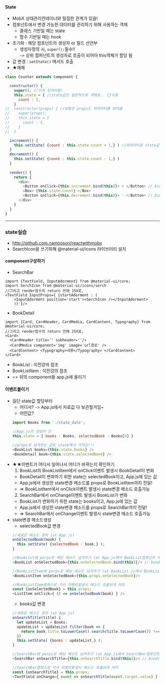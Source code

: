 #### State
- MobX 상태관리컨테이너와 밀접한 관계가 있음!
- 컴포넌트에서 변경 가능한 데이터를 관리하기 위해 사용하는 객체
  - 클래스 기반일 때는 state
  - 함수 기반일 때는 hook
- 초기화 : 해당 컴포넌트의 생성자 or 필드 선언부
  - 생성자정의 시, `super();`필수!!  
    -> 상위 컴퍼넌트의 생성자로 호출이 되어야 this객체가 할당 됨
- 값 변경 : `setState()` 메서드 호출
- ★예제
```javaScript
class Counter extends Component {

  constructor() {
    super(); //이게 있어야함!
    this.state = { //state값은 일반적으로 객체로.. {}이용
      count : 5,
    }
//  constructor(props) { //보통은 props도 파라미터를 받아옴
//    super(props); 
//    this.state = { 
//      count : 5,
//    }
//  }

  increment() { 
    this.setState( {count : this.state.count + 1,} ) //파라미터로 state값을 덮어쓰기함
  }
  decrement() {
    this.setState( {count : this.state.count - 1,} )
  }
  
  render() {
    return {
      <div>
        <Button onClick={this.increment.bind(this)}> + </Button> //.bind(this) 꼭!!
        <Box> {this.state.count} </Box>
        <Button onClick={this.decrement.bind(this)}> - </Button> //.bind(this) 꼭!!
      </div>
    }
  }
}
```

----------

### state실습
- http://github.com.namoosori/reactwithmobx
- SearchIcon을 쓰기위해 @material-ui/icons 라이브러리 설치
#### component구성하기
- SearchBar
```
import {TextField, InputAdorment} from @material-ui/core;
import SerchIcon from @material-ui/icons/serch
//그리고 render함수의 return 안에 JSX로,
<TextField InputProps={ {startAdorment : (
	<InputAdorment position='start'><SerchIcon /></InputAdorment>
	)} }/>
```
- BookDetail
```
import {Card, CardHeader, CardMedia, CardContent, Typography} from @material-ui/core;
//그리고 render함수의 return 안에 JSX로,
<Card>
  <CardHeader title='' subheader=''/>
  <CardMedia component='img' image='url경로' />
  <CardContent> <Typography>내용</Typography> </CardContent>
</Card>
```
- BookList : 이전강의 참조
- BookListItem : 이전강의 참조
- => 위의 component들 app.js에 올리기
#### 이벤트붙이기
- 일단 state값 할당부터
  - 어디서? -> App.js에서 자료값 다 보관할거임~
  - 어떤값?
  ```javaScript
  import Books from './state_date';  
  
  //App.js의 생성자 안  
  this.state = { books : Books, selectedBook : Books[0] }  
  
  //props로 넘겨주는 값도 state에서 가져감!!!  
  <BookList books={this.state.books} />  
  <BookDetail book={this.state.selectedBook} />  
  ```
- ★★이벤트가 어디서 일어나서 어디가 바뀌는지 확인하기
  1. BookList의 BookListItem에서 onClick이벤트 발생시 BookDetail이 변화
    - BookDetail이 변화하기 위한 state는 selectedBook이고, App.js에 있는 값
    - App.js에서 생성한 state변경 메소드를 props로 BookListItem까지 전달!
    - => BookListItem에서 onClick이벤트 발생시 state변경 메소드 호출가능
  2. SearchBar에서 onChange이벤트 발생시 BookList가 변화
    - BookList가 변화하기 위한 state는 books이고, App.js에 있는 값
    - App.js에서 생성한 state변경 메소드를 props로 SearchBar까지 전달!
    - => SearchBar에서 onChange이벤트 발생시 state변경 메소드 호출가능
- state변경 메소드생성
  - selectedBook값 변경
  ```javaScript
  //새로운 메소드 정의 (at App.js)  
  onSelectedBook(book) {  
    this.setState( {selectedBook : book,} );  
  }  
  
  //BookList에 porps로 해당 메소드 넘겨주기 (at App.js에서 BookList컴포넌트 부를때)   
  <BookList onSelectedBook={this.onSelectedBook.bind(this)}/> //.bind(this)유의  
  
  //BookListItem에 porps로 해당 메소드 넘겨주기 (at BookList.js에서 BookListItem컴포넌트 부를때)  
  <BookListItem onSelectedBook={this.props.onSelectedBook}/>  
  
  //BookListItem클래스로 가서 이벤트발생시 메소드 호출되게 처리  
  const {onSelectedBook} = this.props;  
  <ListItem onClick={ () => onSelectedBook(book) } />  
  ```
  - books값 변경
  ```javaScript
  //새로운 메소드 정의 (at App.js)  
  onSearchTitle(title) {  
    let updateList = Books;  
    updateList = updateList.filter(book => {  
      return book.title.toLowerCase().search(title.toLowerCase()) !== -1;  
    })  
    this.setState( {books : updateList,} );  
  }  
  
  //SearchBar에 porps로 해당 메소드 넘겨주기 (at App.js에서 SearchBar컴포넌트 부를때)  
  <SearchBar onSearchTitle={this.onSearchTitle.bind(this)}/> //.bind(this)유의  
  
  //SearchBar클래스로 가서 이벤트발생시 메소드 호출되게 처리  
  const {onSearchTitle} = this.props;  
  <TextField onChange={ event => onSearchTitle(event.target.value) } />  
  ```
